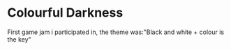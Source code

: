# Colourful Darkness
 First game jam i participated in, the theme was:"Black and white + colour is the key"
